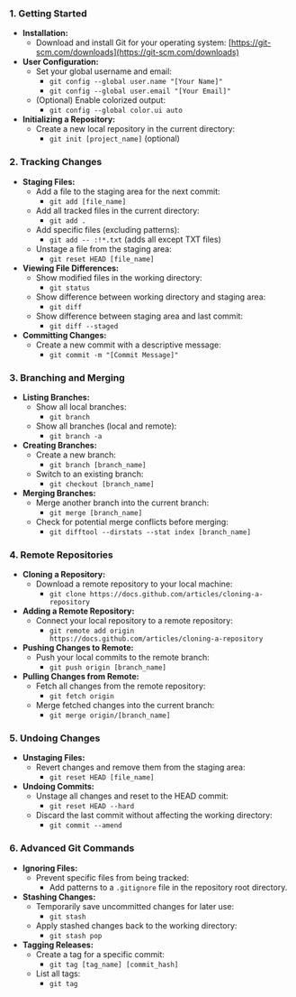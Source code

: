 ### 1. Getting Started

-   **Installation:**
    -   Download and install Git for your operating system:  [https://git-scm.com/downloads](https://git-scm.com/downloads)
-   **User Configuration:**
    -   Set your global username and email:
        -   `git config --global user.name "[Your Name]"`
        -   `git config --global user.email "[Your Email]"`
    -   (Optional) Enable colorized output:
        -   `git config --global color.ui auto`
-   **Initializing a Repository:**
    -   Create a new local repository in the current directory:
        -   `git init [project_name]`  (optional)

### 2. Tracking Changes

-   **Staging Files:**
    -   Add a file to the staging area for the next commit:
        -   `git add [file_name]`
    -   Add all tracked files in the current directory:
        -   `git add .`
    -   Add specific files (excluding patterns):
        -   `git add -- :!*.txt`  (adds all except TXT files)
    -   Unstage a file from the staging area:
        -   `git reset HEAD [file_name]`
-   **Viewing File Differences:**
    -   Show modified files in the working directory:
        -   `git status`
    -   Show difference between working directory and staging area:
        -   `git diff`
    -   Show difference between staging area and last commit:
        -   `git diff --staged`
-   **Committing Changes:**
    -   Create a new commit with a descriptive message:
        -   `git commit -m "[Commit Message]"`

### 3. Branching and Merging

-   **Listing Branches:**
    -   Show all local branches:
        -   `git branch`
    -   Show all branches (local and remote):
        -   `git branch -a`
-   **Creating Branches:**
    -   Create a new branch:
        -   `git branch [branch_name]`
    -   Switch to an existing branch:
        -   `git checkout [branch_name]`
-   **Merging Branches:**
    -   Merge another branch into the current branch:
        -   `git merge [branch_name]`
    -   Check for potential merge conflicts before merging:
        -   `git difftool --dirstats --stat index [branch_name]`

### 4. Remote Repositories

-   **Cloning a Repository:**
    -   Download a remote repository to your local machine:
        -   `git clone https://docs.github.com/articles/cloning-a-repository`
-   **Adding a Remote Repository:**
    -   Connect your local repository to a remote repository:
        -   `git remote add origin https://docs.github.com/articles/cloning-a-repository`
-   **Pushing Changes to Remote:**
    -   Push your local commits to the remote branch:
        -   `git push origin [branch_name]`
-   **Pulling Changes from Remote:**
    -   Fetch all changes from the remote repository:
        -   `git fetch origin`
    -   Merge fetched changes into the current branch:
        -   `git merge origin/[branch_name]`

### 5. Undoing Changes

-   **Unstaging Files:**
    -   Revert changes and remove them from the staging area:
        -   `git reset HEAD [file_name]`
-   **Undoing Commits:**
    -   Unstage all changes and reset to the HEAD commit:
        -   `git reset HEAD --hard`
    -   Discard the last commit without affecting the working directory:
        -   `git commit --amend`

### 6. Advanced Git Commands

-   **Ignoring Files:**
    -   Prevent specific files from being tracked:
        -   Add patterns to a  `.gitignore`  file in the repository root directory.
-   **Stashing Changes:**
    -   Temporarily save uncommitted changes for later use:
        -   `git stash`
    -   Apply stashed changes back to the working directory:
        -   `git stash pop`
-   **Tagging Releases:**
    -   Create a tag for a specific commit:
        -   `git tag [tag_name] [commit_hash]`
    -   List all tags:
        -   `git tag`